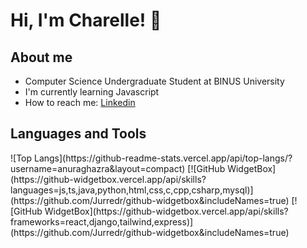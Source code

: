 # Hi, I'm Charelle! 👋

## About me
- Computer Science Undergraduate Student at BINUS University
- I'm currently learning Javascript
- How to reach me: [Linkedin](https://www.linkedin.com/in/charelle-grace-winarto-055394298?utm_source=share&utm_campaign=share_via&utm_content=profile&utm_medium=android_app)

## Languages and Tools
<div style="display: flex; flex-direction: column; align-items: center; gap: 10px;">
  ![Top Langs](https://github-readme-stats.vercel.app/api/top-langs/?username=anuraghazra&layout=compact)
[![GitHub WidgetBox](https://github-widgetbox.vercel.app/api/skills?languages=js,ts,java,python,html,css,c,cpp,csharp,mysql)](https://github.com/Jurredr/github-widgetbox&includeNames=true)
[![GitHub WidgetBox](https://github-widgetbox.vercel.app/api/skills?frameworks=react,django,tailwind,express)](https://github.com/Jurredr/github-widgetbox&includeNames=true)
</div>




<!--
**charellegw/charellegw** is a ✨ _special_ ✨ repository because its `README.md` (this file) appears on your GitHub profile.

Here are some ideas to get you started:

- 🔭 I’m currently working on ...
- 🌱 I’m currently learning ...
- 👯 I’m looking to collaborate on ...
- 🤔 I’m looking for help with ...
- 💬 Ask me about ...
- 📫 How to reach me: ...
- 😄 Pronouns: ...
- ⚡ Fun fact: ...
-->
